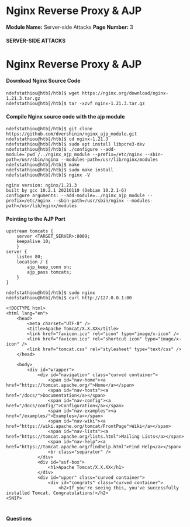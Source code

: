 <!--
 // Platform: Academy
// URL: https://academy.hackthebox.com/module/145/section/1295
// Platform Version: V1
// Module ID: 145
// Module Name: Server-side Attacks
// Module Difficulty: Medium
// Section ID: 1295
// Section Title: Nginx Reverse Proxy & AJP
// Page Title: Hack The Box - Academy
// Page Number: 3
-->

# Nginx Reverse Proxy & AJP

**Module Name:** Server-side Attacks **Page Number:** 3

#### 

#### SERVER-SIDE ATTACKS

# Nginx Reverse Proxy & AJP

#### Download Nginx Source Code

``` shell-session
ndefstathiou@htb[/htb]$ wget https://nginx.org/download/nginx-1.21.3.tar.gz
ndefstathiou@htb[/htb]$ tar -xzvf nginx-1.21.3.tar.gz
```

#### Compile Nginx source code with the ajp module

``` shell-session
ndefstathiou@htb[/htb]$ git clone https://github.com/dvershinin/nginx_ajp_module.git
ndefstathiou@htb[/htb]$ cd nginx-1.21.3
ndefstathiou@htb[/htb]$ sudo apt install libpcre3-dev
ndefstathiou@htb[/htb]$ ./configure --add-module=`pwd`/../nginx_ajp_module --prefix=/etc/nginx --sbin-path=/usr/sbin/nginx --modules-path=/usr/lib/nginx/modules
ndefstathiou@htb[/htb]$ make
ndefstathiou@htb[/htb]$ sudo make install
ndefstathiou@htb[/htb]$ nginx -V

nginx version: nginx/1.21.3
built by gcc 10.2.1 20210110 (Debian 10.2.1-6)
configure arguments: --add-module=../nginx_ajp_module --prefix=/etc/nginx --sbin-path=/usr/sbin/nginx --modules-path=/usr/lib/nginx/modules
```

#### Pointing to the AJP Port

``` shell-session
upstream tomcats {
	server <TARGET_SERVER>:8009;
	keepalive 10;
	}
server {
	listen 80;
	location / {
		ajp_keep_conn on;
		ajp_pass tomcats;
	}
}
```

``` shell-session
ndefstathiou@htb[/htb]$ sudo nginx
ndefstathiou@htb[/htb]$ curl http://127.0.0.1:80

<!DOCTYPE html>
<html lang="en">
    <head>
        <meta charset="UTF-8" />
        <title>Apache Tomcat/X.X.XX</title>
        <link href="favicon.ico" rel="icon" type="image/x-icon" />
        <link href="favicon.ico" rel="shortcut icon" type="image/x-icon" />
        <link href="tomcat.css" rel="stylesheet" type="text/css" />
    </head>

    <body>
        <div id="wrapper">
            <div id="navigation" class="curved container">
                <span id="nav-home"><a href="https://tomcat.apache.org/">Home</a></span>
                <span id="nav-hosts"><a href="/docs/">Documentation</a></span>
                <span id="nav-config"><a href="/docs/config/">Configuration</a></span>
                <span id="nav-examples"><a href="/examples/">Examples</a></span>
                <span id="nav-wiki"><a href="https://wiki.apache.org/tomcat/FrontPage">Wiki</a></span>
                <span id="nav-lists"><a href="https://tomcat.apache.org/lists.html">Mailing Lists</a></span>
                <span id="nav-help"><a href="https://tomcat.apache.org/findhelp.html">Find Help</a></span>
                <br class="separator" />
            </div>
            <div id="asf-box">
                <h1>Apache Tomcat/X.X.XX</h1>
            </div>
            <div id="upper" class="curved container">
                <div id="congrats" class="curved container">
                    <h2>If you're seeing this, you've successfully installed Tomcat. Congratulations!</h2>
<SNIP>
```

# 

# 

#### Questions

####